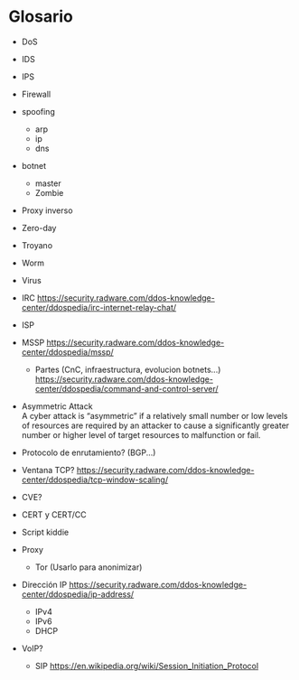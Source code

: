 Glosario
========

-	DoS
-	IDS
-	IPS
-	Firewall
-	spoofing
	-	arp
	-	ip
	-	dns
-	botnet

	-	master
	-	Zombie

-	Proxy inverso

-	Zero-day

-	Troyano

-	Worm

-	Virus

-	IRC https://security.radware.com/ddos-knowledge-center/ddospedia/irc-internet-relay-chat/

-	ISP

-	MSSP https://security.radware.com/ddos-knowledge-center/ddospedia/mssp/

	-	Partes (CnC, infraestructura, evolucion botnets...)  
		https://security.radware.com/ddos-knowledge-center/ddospedia/command-and-control-server/

-	Asymmetric Attack  
	A cyber attack is “asymmetric” if a relatively small number or low levels of resources are required by an attacker to cause a significantly greater number or higher level of target resources to malfunction or fail.

-	Protocolo de enrutamiento? (BGP...)

-	Ventana TCP? https://security.radware.com/ddos-knowledge-center/ddospedia/tcp-window-scaling/

-	CVE?

-	CERT y CERT/CC

-	Script kiddie

-	Proxy

	-	Tor (Usarlo para anonimizar)

-	Dirección IP https://security.radware.com/ddos-knowledge-center/ddospedia/ip-address/

	-	IPv4
	-	IPv6
	-	DHCP

-	VoIP?

	-	SIP https://en.wikipedia.org/wiki/Session_Initiation_Protocol
